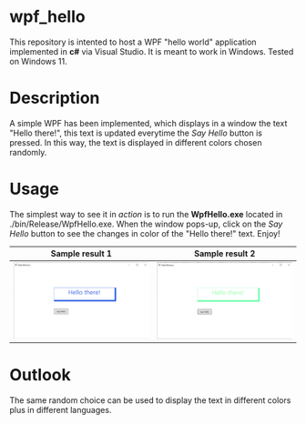 # wpf_hello
This repository is intented to host a WPF "hello world" application implemented in **c#** via Visual Studio. It is meant to work in Windows. Tested on Windows 11.

# Description
A simple WPF has been implemented, which displays in a window the text "Hello there!", this text is updated everytime the *Say Hello* button is pressed. In this way, the text is displayed in different colors chosen randomly.

# Usage
The simplest way to see it in *action* is to run the **WpfHello.exe** located in ./bin/Release/WpfHello.exe.
When the window pops-up, click on the *Say Hello* button to see the changes in color of the "Hello there!" text. Enjoy!

Sample result 1               |  Sample result 2
:----------------------------:|:--------------------------------------:
![](data/image001.png)  |  ![](data/image002.png)

# Outlook
The same random choice can be used to display the text in different colors plus in different languages.

